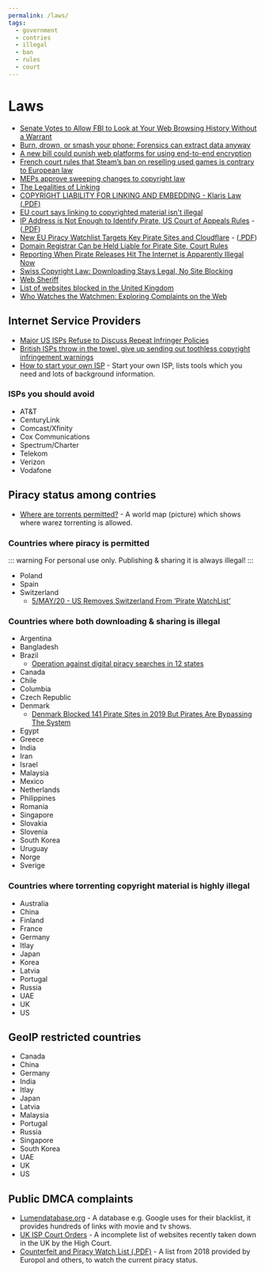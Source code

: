 ```yaml
---
permalink: /laws/
tags:
  - government
  - contries
  - illegal
  - ban
  - rules
  - court
---
```


# Laws

- [Senate Votes to Allow FBI to Look at Your Web Browsing History Without a Warrant](https://www.vice.com/en_us/article/jgxxvk/senate-votes-to-allow-fbi-to-look-at-your-web-browsing-history-without-a-warrant)
- [Burn, drown, or smash your phone: Forensics can extract data anyway](https://www.zdnet.com/article/burn-drown-or-smash-your-phone-forensics-can-extract-data-anyway/)
- [A new bill could punish web platforms for using end-to-end encryption](https://www.theverge.com/2020/1/31/21116788/earn-it-act-section-230-lindsey-graham-draft-bill-encryption)
- [French court rules that Steam’s ban on reselling used games is contrary to European law](https://www.polygon.com/2019/9/19/20874384/french-court-steam-valve-used-games-eu-law)
- [MEPs approve sweeping changes to copyright law](https://www.theguardian.com/media/2019/mar/26/meps-approve-sweeping-changes-to-copyright-law-european-copyright-directive)
- [The Legalities of Linking](https://www.lifewire.com/legalities-of-linking-3468972)
- [COPYRIGHT LIABILITY FOR LINKING AND EMBEDDING - Klaris Law (.PDF)](https://klarislaw.com/wp-content/uploads/klarislaw-copyright-liability-for-linking-and-embedding.pdf)
- [EU court says linking to copyrighted material isn't illegal](https://www.engadget.com/2016/04/08/eu-court-linking-copyrighted-content-is-legal/)
- [IP Address is Not Enough to Identify Pirate, US Court of Appeals Rules](https://torrentfreak.com/ip-address-is-not-enough-to-identify-pirate-us-court-of-appeals-rules-180828/) - ([.PDF](https://cdn.ca9.uscourts.gov/datastore/opinions/2018/08/27/17-35041.pdf))
- [New EU Piracy Watchlist Targets Key Pirate Sites and Cloudflare](https://torrentfreak.com/new-eu-piracy-watchlist-targets-key-pirate-sites-and-cloudflare-181210/) - ([.PDF](https://torrentfreak.com/images/tradoc_157564.pdf))
- [Domain Registrar Can be Held Liable for Pirate Site, Court Rules](https://torrentfreak.com/domain-registrar-can-be-held-liable-for-pirate-site-court-rules-181224/)
- [Reporting When Pirate Releases Hit The Internet is Apparently Illegal Now](https://torrentfreak.com/reporting-when-pirate-releases-hit-the-internet-is-apparently-illegal-now-190101/)
- [Swiss Copyright Law: Downloading Stays Legal, No Site Blocking](https://torrentfreak.com/swiss-copyright-law-downloading-stays-legal-no-site-blocking/)
- [Web Sheriff](https://en.wikipedia.org/wiki/Web_Sheriff)
- [List of websites blocked in the United Kingdom](https://en.wikipedia.org/wiki/List_of_websites_blocked_in_the_United_Kingdom)
- [Who Watches the Watchmen: Exploring Complaints on the Web](https://arxiv.org/abs/1902.05796)

## Internet Service Providers

- [Major US ISPs Refuse to Discuss Repeat Infringer Policies](https://torrentfreak.com/major-us-isps-refuse-to-discuss-repeat-infringer-policies-190912/)
- [British ISPs throw in the towel, give up sending out toothless copyright infringement warnings](https://www.theregister.co.uk/2019/07/20/creative_content_piracy/)
- [How to start your own ISP](https://startyourownisp.com/) - Start your own ISP, lists tools which you need and lots of background information.

### ISPs you should avoid

- AT&T
- CenturyLink
- Comcast/Xfinity
- Cox Communications
- Spectrum/Charter
- Telekom
- Verizon
- Vodafone

## Piracy status among contries

- [Where are torrents permitted?](https://i.imgur.com/3fHyG2S.png) - A world map (picture) which shows where warez torrenting is allowed.

### Countries where piracy is permitted

::: warning
For personal use only. Publishing & sharing it is always illegal!
:::

- Poland
- Spain
- Switzerland
  - [5/MAY/20 - US Removes Switzerland From ‘Pirate WatchList’](https://torrentfreak.com/us-removes-switzerland-from-pirate-watchlist-200550/)

### Countries where both downloading & sharing is illegal

- Argentina
- Bangladesh
- Brazil
  - [Operation against digital piracy searches in 12 states](https://g1.globo.com/sp/sao-paulo/noticia/2019/11/01/policia-civil-deflagra-operacao-contra-pirataria-digital-em-sp.ghtml)
- Canada
- Chile
- Columbia
- Czech Republic
- Denmark
  - [Denmark Blocked 141 Pirate Sites in 2019 But Pirates Are Bypassing The System](https://torrentfreak.com/denmark-blocked-141-pirate-sites-in-2019-but-pirates-are-bypassing-the-system-200503/)
- Egypt
- Greece
- India
- Iran
- Israel
- Malaysia
- Mexico
- Netherlands
- Philippines
- Romania
- Singapore
- Slovakia
- Slovenia
- South Korea
- Uruguay
- Norge
- Sverige

### Countries where torrenting copyright material is highly illegal

- Australia
- China
- Finland
- France
- Germany
- Itlay
- Japan
- Korea
- Latvia
- Portugal
- Russia
- UAE
- UK
- US

## GeoIP restricted countries

- Canada
- China
- Germany
- India
- Itlay
- Japan
- Latvia
- Malaysia
- Portugal
- Russia
- Singapore
- South Korea
- UAE
- UK
- US

## Public DMCA complaints

- [Lumendatabase.org](https://www.lumendatabase.org/) - A database e.g. Google uses for their blacklist, it provides hundreds of links with movie and tv shows.
- [UK ISP Court Orders](http://www.ukispcourtorders.co.uk/) - A incomplete list of websites recently taken down in the UK by the High Court.
- [Counterfeit and Piracy Watch List (.PDF)](https://torrentfreak.com/images/tradoc_157564.pdf) - A list from 2018 provided by Europol and others, to watch the current piracy status.
